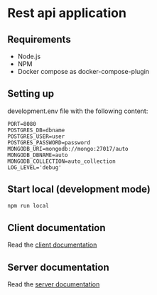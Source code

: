 # Rest api application

## Requirements
- Node.js
- NPM
- Docker compose as docker-compose-plugin

## Setting up
development.env file with the following content:
```env
PORT=8080
POSTGRES_DB=dbname
POSTGRES_USER=user
POSTGRES_PASSWORD=password
MONGODB_URI=mongodb://mongo:27017/auto
MONGODB_DBNAME=auto
MONGODB_COLLECTION=auto_collection
LOG_LEVEL='debug'
```

## Start local (development mode)
```bash
npm run local
```

## Client documentation
Read the [client documentation](client/README.md)

## Server documentation
Read the [server documentation](server/README.md)
